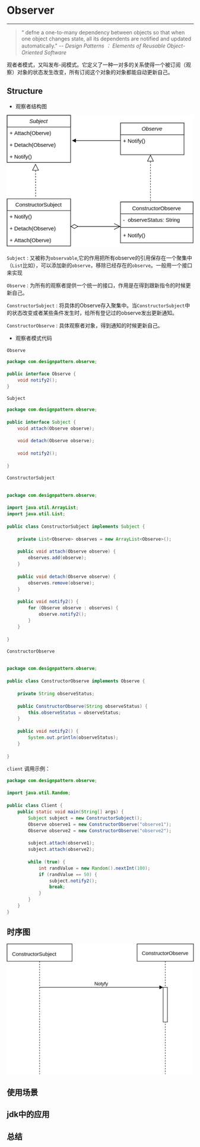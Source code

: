# Observer

---
> “ defne a one-to-many dependency between objects so that when one object changes
state, all its dependents are notified and updated automatically."
> -- *Design Patterns ： Elements of Reusable Object-Oriented Software*

观者者模式，又叫发布-阅模式。它定义了一种一对多的关系使得一个被订阅（观察）对象的状态发生改变，所有订阅这个对象的对象都能自动更新自己。
   
   

## Structure

* 观察者结构图

![](img/observe/Observe.png)

```Subject``` : 又被称为```observable```,它的作用把所有observe的引用保存在一个聚集中（```List```比如），可以添加新的```observe```，移除已经存在的```observe```。一般用一个接口来实现

```Observe``` : 为所有的观察者提供一个统一的接口，作用是在得到跟新指令的时候更新自己。

```ConstructorSubject``` : 将具体的Observe存入聚集中。当```ConstructorSubject```中的状态改变或者某些条件发生时，给所有登记过的observe发出更新通知。

```ConstructorObserve``` : 具体观察者对象，得到通知的时候更新自己。

* 观察者模式代码

```Observe```

```java
package com.designpattern.observe;

public interface Observe {
    void notify2();
}

```
```Subject```

```java
package com.designpattern.observe;

public interface Subject {
    void attach(Observe observe);

    void detach(Observe observe);

    void notify2();

}


```

```ConstructorSubject```

```java

package com.designpattern.observe;

import java.util.ArrayList;
import java.util.List;

public class ConstructorSubject implements Subject {

    private List<Observe> observes = new ArrayList<Observe>();

    public void attach(Observe observe) {
        observes.add(observe);
    }

    public void detach(Observe observe) {
        observes.remove(observe);
    }

    public void notify2() {
        for (Observe observe : observes) {
            observe.notify2();
        }
    }

}

```

```ConstructorObserve```

```java

package com.designpattern.observe;

public class ConstructorObserve implements Observe {

    private String observeStatus;

    public ConstructorObserve(String observeStatus) {
        this.observeStatus = observeStatus;
    }

    public void notify2() {
        System.out.println(observeStatus);
    }

}

```
```client``` 调用示例：

```java
package com.designpattern.observe;

import java.util.Random;

public class Client {
    public static void main(String[] args) {
        Subject subject = new ConstructorSubject();
        Observe observe1 = new ConstructorObserve("observe1");
        Observe observe2 = new ConstructorObserve("observe2");

        subject.attach(observe1);
        subject.attach(observe2);

        while (true) {
            int randValue = new Random().nextInt(100);
            if (randValue == 50) {
                subject.notify2();
                break;
            }
        }
    }
}


```


## 时序图

![](img/observe/observeCallFlow.png)

## 使用场景



## jdk中的应用



## 总结


